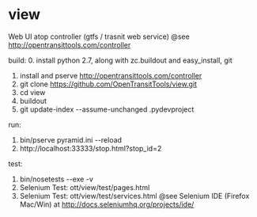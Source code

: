view
====
Web UI atop controller (gtfs / trasnit web service)
@see http://opentransittools.com/controller

build:
  0. install python 2.7, along with zc.buildout and easy_install, git
  1. install and pserve http://opentransittools.com/controller
  2. git clone https://github.com/OpenTransitTools/view.git
  2. cd view
  3. buildout
  4. git update-index --assume-unchanged .pydevproject

run:
  1. bin/pserve pyramid.ini --reload
  2. http://localhost:33333/stop.html?stop_id=2

test:
  1. bin/nosetests --exe -v
  2. Selenium Test: ott/view/test/pages.html
  3. Selenium Test: ott/view/test/services.html 
     @see Selenium IDE (Firefox Mac/Win) at http://docs.seleniumhq.org/projects/ide/ 

